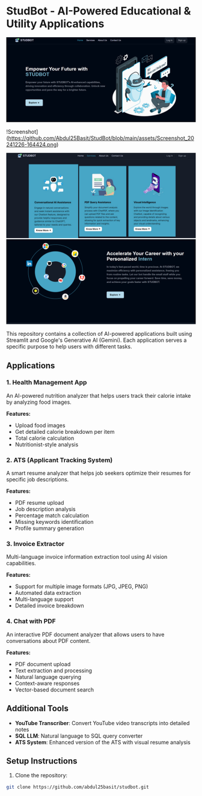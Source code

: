 # StudBot - AI-Powered Educational & Utility Applications

![Homepage-Screenshot](https://github.com/Abdul25Basit/StudBot/blob/main/assets/Screenshot_20241226-164414.png)

!Screenshot](https://github.com/Abdul25Basit/StudBot/blob/main/assets/Screenshot_20241226-164424.png)

![ Screenshot](https://github.com/Abdul25Basit/StudBot/blob/main/assets/Screenshot_20241226-164450.png)
![Screenshot](https://github.com/Abdul25Basit/StudBot/blob/main/assets/Screenshot_20241226-164434.png)





This repository contains a collection of AI-powered applications built using Streamlit and Google's Generative AI (Gemini). Each application serves a specific purpose to help users with different tasks.



## Applications

### 1. Health Management App
An AI-powered nutrition analyzer that helps users track their calorie intake by analyzing food images.

**Features:**
- Upload food images
- Get detailed calorie breakdown per item
- Total calorie calculation
- Nutritionist-style analysis



### 2. ATS (Applicant Tracking System)
A smart resume analyzer that helps job seekers optimize their resumes for specific job descriptions.

**Features:**
- PDF resume upload
- Job description analysis
- Percentage match calculation
- Missing keywords identification
- Profile summary generation



### 3. Invoice Extractor
Multi-language invoice information extraction tool using AI vision capabilities.

**Features:**
- Support for multiple image formats (JPG, JPEG, PNG)
- Automated data extraction
- Multi-language support
- Detailed invoice breakdown



### 4. Chat with PDF
An interactive PDF document analyzer that allows users to have conversations about PDF content.

**Features:**
- PDF document upload
- Text extraction and processing
- Natural language querying
- Context-aware responses
- Vector-based document search



## Additional Tools

- **YouTube Transcriber**: Convert YouTube video transcripts into detailed notes
- **SQL LLM**: Natural language to SQL query converter
- **ATS System**: Enhanced version of the ATS with visual resume analysis

  



## Setup Instructions

1. Clone the repository:
```bash
git clone https://github.com/abdul25basit/studbot.git


